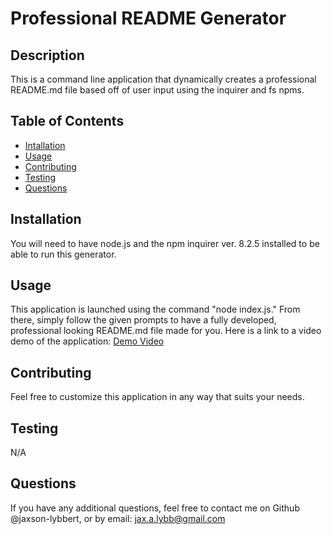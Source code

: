 # Professional README Generator
  
  
  ## Description
  
  This is a command line application that dynamically creates a professional README.md file based off of user input using the inquirer and fs npms.
  
  ## Table of Contents
  
  - [Intallation](#installation)
  - [Usage](#usage)
  - [Contributing](#contributing)
  - [Testing](#testing)
  - [Questions](#questions)
  
  ## Installation
  
  You will need to have node.js and the npm inquirer ver. 8.2.5 installed to be able to run this generator.
  
  ## Usage
  
  This application is launched using the command "node index.js." From there, simply follow the given prompts to have a fully developed, professional looking README.md file made for you.
  Here is a link to a video demo of the application: [Demo Video](https://drive.google.com/file/d/1eaR1Fgen9dihAIQU2hcDeyJAoU77T-ZJ/view)
  
  ## Contributing
  
  Feel free to customize this application in any way that suits your needs.
  
  ## Testing
  
  N/A
  
  ## Questions
  If you have any additional questions, feel free to contact me on Github @jaxson-lybbert, or by email: jax.a.lybb@gmail.com
